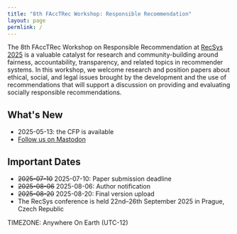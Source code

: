 ```yaml
---
title: "8th FAccTRec Workshop: Responsible Recommendation"
layout: page
permlink: /
---
```




The 8th FAccTRec Workshop on Responsible Recommendation at [RecSys 2025](https://recsys.acm.org/recsys25/) is a valuable catalyst for research and community-building around fairness, accountability, transparency, and related topics in recommender systems.
In this workshop, we welcome research and position papers about ethical, social, and legal issues brought by the development and the use of recommendations that will support a discussion on providing and evaluating socially responsible recommendations.

## What's New

* 2025-05-13: the CFP is available
* <a rel="me" href="https://recsys.social/@FAccTRec">Follow us on Mastodon</a>

## Important Dates

* <span style="text-decoration: line-through;">2025-07-10</span> 2025-07-10: Paper submission deadline
* <span style="text-decoration: line-through;">2025-08-06</span> 2025-08-06: Author notification
* <span style="text-decoration: line-through;">2025-08-20</span> 2025-08-20: Final version upload
* The RecSys conference is held 22nd–26th September 2025 in Prague, Czech Republic

TIMEZONE: Anywhere On Earth (UTC-12)

<!-- ## FAccT Network

The FAccTRec 2025 workshop is proudly a part of the [FAccT network](https://facctconference.org/network/), to publish and engage with fairness, accountability, and transparency scholars across connected disciplines. -->
